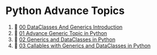 # Python Advance Topics
1. 🚀 [00 DataClasses And Generics Introduction](00_python_syntax_dataclasses.ipynb)
2. 🚀 [01 Advance Generic Topic in Python](https://colab.research.google.com/drive/1An1LUC_HagiT8saQb75wyAOkXiQ7Awrd?usp=sharing)
2. 🚀 [02 Generics and DataClasses in Python](https://colab.research.google.com/drive/1RGyA_Nux6jP8n3C8xeucpUYHy_6hkC5j?usp=sharing)
2. 🚀 [03 Callables with Generics and DataClasses in Python](https://colab.research.google.com/drive/13xCbT3YRQXLRKv3CG8DhHEzKHuOY22gU?usp=sharing)
